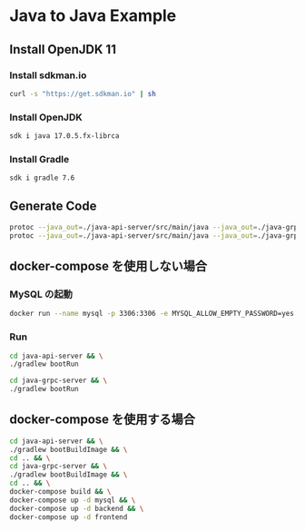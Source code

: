 # Java to Java Example

## Install OpenJDK 11

### Install sdkman.io

```sh
curl -s "https://get.sdkman.io" | sh
```

### Install OpenJDK

```sh
sdk i java 17.0.5.fx-librca
```

### Install Gradle

```sh
sdk i gradle 7.6
```

## Generate Code

```sh
protoc --java_out=./java-api-server/src/main/java --java_out=./java-grpc-server/src/main/java --proto_path=./proto message.proto && \
protoc --java_out=./java-api-server/src/main/java --java_out=./java-grpc-server/src/main/java --proto_path=./proto hello.proto
```

## docker-compose を使用しない場合

### MySQL の起動

```sh
docker run --name mysql -p 3306:3306 -e MYSQL_ALLOW_EMPTY_PASSWORD=yes -e MYSQL_DATABASE=test -v "$(pwd)/mysql_ddl":/docker-entrypoint-initdb.d -it -d mysql:latest
```

### Run

```sh
cd java-api-server && \
./gradlew bootRun
```

```sh
cd java-grpc-server && \
./gradlew bootRun
```

## docker-compose を使用する場合

```sh
cd java-api-server && \
./gradlew bootBuildImage && \
cd .. && \
cd java-grpc-server && \
./gradlew bootBuildImage && \
cd .. && \
docker-compose build && \
docker-compose up -d mysql && \
docker-compose up -d backend && \
docker-compose up -d frontend
```
